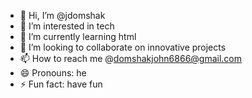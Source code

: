 - 👋 Hi, I’m @jdomshak
- 👀 I’m interested in tech
- 🌱 I’m currently learning html
- 💞️ I’m looking to collaborate on innovative projects
- 📫 How to reach me @domshakjohn6866@gmail.com
- 😄 Pronouns: he
- ⚡ Fun fact: have fun

<!---
jdomshak/jdomshak is a ✨ special ✨ repository because its `README.md` (this file) appears on your GitHub profile.
You can click the Preview link to take a look at your changes.
--->
